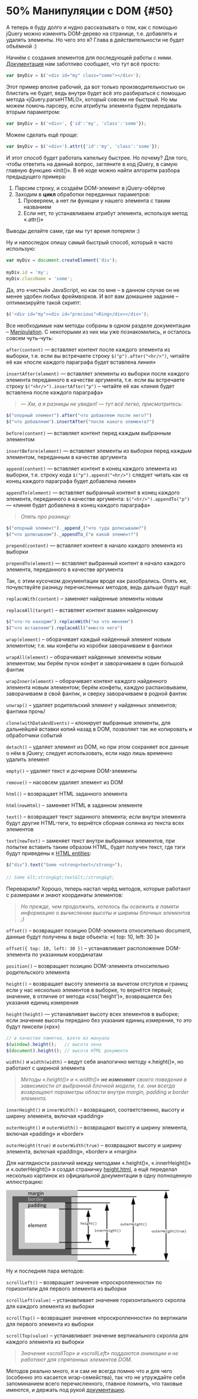 # 50% Манипуляции с DOM {#50}

А теперь я буду долго и нудно рассказывать о том, как с помощью jQuery можно изменять DOM-дерево на странице, т.е. добавлять и удалять элементы. Но чего это я? Глава в действительности не будет объёмной :)

Начнём с создания элементов для последующей работы с ними. [Документация](http://api.jquery.com/jQuery/) нам заботливо сообщает, что тут всё просто:

```javascript
var $myDiv = $('<div id="my" class="some"></div>');
```

Этот пример вполне рабочий, да вот только производительностью он блистать не будет, ведь внутри будет всё это разбираться с помощью метода «jQuery.parseHTML()», который совсем не быстрый. Но мы можем помочь парсеру, если атрибуты элемента будем передавать вторым параметром:

```javascript
var $myDiv = $('<div>', {'id':'my', 'class':'some'});
```

Можем сделать ещё проще:

```javascript
var $myDiv = $('<div>').attr({'id':'my', 'class':'some'});
```

И этот способ будет работать капельку быстрее. Но почему? Для того, чтобы ответить на данный вопрос, загляните в код jQuery, в самую главную функцию «init()». В её коде можно найти алгоритм разбора предыдущего примера:

1.  Парсим строку, и создаём DOM-элемент в jQuery-обёртке
2.  Заходим в **цикл** обработки переданных параметров:
    1.  Проверяем, а нет ли функции у нашего элемента с таким названием
    2.  Если нет, то устанавливаем атрибут элемента, используя метод «.attr()»

Выводы делайте сами, гдe мы тут время потеряли :)

Ну и напоследок опишу самый быстрый способ, который я часто использую:

```javascript
var myDiv = document.createElement('div');

myDiv.id = 'my';
myDiv.className = 'some';
```

Да, это «чистый» JavaScript, но как по мне – в данном случае он не менее удобен любых фреймворков. И вот вам домашнее задание – оптимизируйте такой скрипт:

```javascript
$('<div id="my"><div id="precious">Ring</div></div>');
```

Все необходимые нам методы собраны в одном разделе документации – [Manipulation](http://api.jquery.com/category/manipulation/). С некоторыми из них мы уже познакомились, и осталось совсем чуть-чуть:

`after(content)` — вставляет контент после каждого элемента из выборки, т.е. если вы встречаете строку `$("p").after("<hr/>")`, читайте её как «после каждого параграфа будет вставлена линия»

`insertAfter(element)` — вставляет элементы из выборки после каждого элемента переданного в качестве аргумента, т.е. если вы встречаете строку `$("<hr/>").insertAfter("p")` – читайте её как «линия будет вставлена после каждого параграфа»

> _— Хм, а я разницы не увидел! — тут всё легко, присмотритесь:_
  ```javascript
$("опорный элемент").after("что добавляем после него?")
$("что добавляем").insertAfter("после какого элемента?")
```

`before(content)` — вставляет контент перед каждым выбранным элементом

`insertBefore(element)` — вставляет элементы из выборки перед каждым элементом, переданным в качестве аргумента

`append(content)` — вставляет контент в конец каждого элемента из выборки, т.е. строку кода `$("p").append("<hr/>")` следует читать как «в конец каждого параграфа будет добавлена линия»

`appendTo(element)` — вставляет выбранный контент в конец каждого элемента, переданного в качестве аргумента: `$("<hr/>").appendTo("p")` — «линия будет добавлена в конец каждого параграфа»

> _Опять про разницу:_
  ```javascript
$("опорный элемент")._append_("что туда дописываем?")
$("что дописываем")._appendTo_("в какой элемент?")
```

`prepend(content)` — вставляет контент в начало каждого элемента из выборки

`prependTo(element)` — вставляет выбранный контент в начало каждого элемента, переданного в качестве аргумента

Так, с этим кусочком документации вроде как разобрались. Опять же, почувствуйте разницу перечисленных методов, ведь дальше будут ещё:

`replaceWith(content)` – заменяет найденные элементы новым

`replaceAll(target)` – вставляет контент взамен найденному
  ```javascript
$("что-то находим").replaceWith("на что меняем")
$("что вставляем").replaceAll("вместо чего")
```

`wrap(element)` – оборачивает каждый найденный элемент новым элементом; т.е. мы конфеты из коробки заворачиваем в фантики

`wrapAll(element)` – оборачивает найденные элементы новым элементом; мы берём пучок конфет и заворачиваем в один большой фантик

`wrapInner(element)` – оборачивает контент каждого найденного элемента новым элементом; берём конфеты, каждую распаковываем, заворачиваем в свой фантик, и сверху заворачиваем в родной фантик

`unwrap()` – удаляет родительский элемент у найденных элементов; фантики прочь!

`clone(withDataAndEvents)` – клонирует выбранные элементы, для дальнейшей вставки копий назад в DOM, позволяет так же копировать и обработчики событий

`detach()` – удаляет элемент из DOM, но при этом сохраняет все данные о нём в jQuery; следует использовать, если надо лишь временно удалить элемент

`empty()` – удаляет текст и дочерние DOM-элементы

`remove()` – насовсем удаляет элемент из DOM

`html()` – возвращает HTML заданного элемента

`html(newHtml)` – заменяет HTML в заданном элементе

`text()` – возвращает текст заданного элемента; если внутри элемента будут другие HTML-теги, то вернётся сборная солянка из текста всех элементов

`text(newText)` – заменяет текст внутри выбранных элементов, при попытке вставить таким образом HTML, будет получен текст, где тэги будут приведены к [HTML entities](http://ru.wikipedia.org/wiki/%D0%9C%D0%BD%D0%B5%D0%BC%D0%BE%D0%BD%D0%B8%D0%BA%D0%B8_%D0%B2_HTML):

  ```javascript
$("div").text("Some <strong>text</strong>");

// Some &lt;strong&gt;text&lt;/strong&gt;
```

Переварили? Хорошо, теперь настал черёд методов, которые работают с размерами и знают координаты элементов:

> _Но прежде, чем продолжить, хотелось бы освежить в памяти информацию о вычислении высоты и ширины блочных элементов ;)_

`offset()` – возвращает позицию DOM-элемента относительно document, данные будут получены в виде объекта: «{ top: 10, left: 30 }»

`offset({ top: 10, left: 30 })` – устанавливает расположение DOM-элемента по указанным координатам

`position()` – возвращает позицию DOM-элемента относительно родительского элемента

`height()` – возвращает высоту элемента за вычетом отступов и границ; если у нас несколько элементов в выборке, то вернётся первый; значение, в отличие от метода «css('height')», возвращается без указания единиц измерения

`height(height)` — устанавливает высоту всех элементов в выборке; если значение высоты передано без указания единиц измерения, то это будут пиксели («px»)

  ```javascript
// в качестве памятки, взято из мануала
$(window).height();   // высота окна
$(document).height(); // высота HTML документа
```

`width()` и `width(width)` – ведут себя аналогично методу «.height()», но работают с шириной элемента

> _Методы «.height()» и «.width()» **не изменяют** своего поведения в зависимости от выбранной блочной модели, т.е. они всегда возвращают параметры области внутри margin, padding и border элемента._

`innerHeight()` и `innerWidth()` – возвращают, соответственно, высоту и ширину элемента, включая «padding»

`outerHeight()` и `outerWidth()` – возвращают высоту и ширину элемента, включая «padding» и «border»

`outerHeight(true)` и `outerWidth(true)` – возвращают высоту и ширину элемента, включая «padding», «border» и «margin»

Для наглядности различий между методами «.height()», «.innerHeight()» и «.outerHeight()» я создал страничку [height.html](http://anton.shevchuk.name/book/code/height.html), а ещё переделал несколько картинок из официальной документации в одну полноценную иллюстрацию:

![блочная модель](/assets/box.png)

Ну и последняя пара методов:

`scrollLeft()` – возвращает значение «проскролленности» по горизонтали для первого элемента из выборки

`scrollLeft(value)` – устанавливает значение горизонтального скролла для каждого элемента из выборки

`scrollTop()` – возвращает значение «проскролленности» по вертикали для первого элемента из выборки

`scrollTop(value)` – устанавливает значение вертикального скролла для каждого элемента из выборки

> _Значения «scrollTop» и «scrollLeft» поддаются анимации и не работают для спрятанных элементов DOM._

Методов реально много, я и сам не всегда помню что и для чего (особенно это касается wrap-семейства), так что не утруждайте себя запоминанием всего перечисленного, главное помнить, что таковые имеются, и держать под рукой [документацию](http://api.jquery.com/category/manipulation/).
